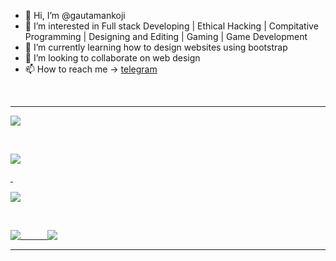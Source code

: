   - 👋 Hi, I’m @gautamankoji
- 👀 I’m interested in Full stack Developing | Ethical Hacking | Compitative Programming | Designing and Editing | Gaming | Game Development
- 🌱 I’m currently learning how to design websites using bootstrap
- 💞️ I’m looking to collaborate on web design
- 📫 How to reach me -> [telegram](https://t.me/herogautam)

<br>
<hr>

<!---
[![Gautam's GitHub stats](https://github-readme-stats2-v2p1.vercel.app/api?username=gautamankoji&show_icons=true&theme=vue-dark&bg_color=00000000&text_color=76effe&border_radius=40&hide=prs,issues,stars&card_width=500)](https://github.com/gautamankoji/gautamankoji) 

<br>

[![Gautam's GitHub stats](https://github-readme-stats2-v2p1.vercel.app/api/top-langs/?username=gautamankoji&show_icons=true&theme=vue-dark&bg_color=00000000&text_color=76effe&border_radius=40&hide=prs,issues,stars&card_width=500&langs_count=15)](https://github.com/gautamankoji/gautamankoji) 

<br>

[![Gautam's GitHub stats](https://github-readme-stats2-v2p1.vercel.app/api/wakatime?username=ffflabs&show_icons=true&theme=vue-dark&bg_color=00000000&text_color=76effe&border_radius=40&hide=prs,issues,stars&card_width=300&layout=compact)](https://github.com/gautamankoji/gautamankoji) 
--->

<a href="https://github.com/gautamankoji/gautamankoji">
  <img align="top" src="https://github-readme-stats2-v2p1.vercel.app/api?username=gautamankoji&show_icons=true&theme=vue-dark&bg_color=00000000&text_color=76effe&border_radius=40&card_width=850" />
</a>
 
 &nbsp;

<a href="https://github.com/gautamankoji/gautamankoji">
  <p><img align="center" src="https://github-readme-streak-stats.herokuapp.com?user=gautamankoji&background=00000000&currStreakNum=41BB84&sideNums=41BB84&dates=BBBBBB&excludeDaysLabel=41BB84&sideLabels=41BB84&ring=41BB84&stroke=41BB84&currStreakLabel=41BB84&fire=41BB84&border_radius=40&card_width=850" /></p>
  
 &nbsp;

<a href="https://github.com/gautamankoji/gautamankoji">
  <img align="top" src="https://github-readme-stats2-v2p1.vercel.app/api/top-langs/?username=gautamankoji&show_icons=true&theme=vue-dark&bg_color=00000000&text_color=76effe&border_radius=40&hide=prs,issues,stars&card_width=850&langs_count=15" />
</a>

 &nbsp;

<a href="https://github.com/gautamankoji/gautamankoji">
  <img align="top" src="https://github-readme-stats2-v2p1.vercel.app/api/pin/?username=gautamankoji&repo=Compi-Prog&show_icons=true&theme=vue-dark&bg_color=00000000&text_color=76effe&border_radius=40&hide=prs,issues,stars&card_width=400" />
   &nbsp; &nbsp; &nbsp; &nbsp; &nbsp;
</a>

<a href="https://github.com/gautamankoji/gautamankoji">
  <img align="top" src="https://github-readme-stats2-v2p1.vercel.app/api/pin/?username=gautamankoji&repo=static-web-pages&show_icons=true&theme=vue-dark&bg_color=00000000&text_color=76effe&border_radius=40&hide=prs,issues,stars&card_width=400" />
</a>

<br>
<hr>
<!---
### Leetcode
<a href="https://leetcode.com/gautamankoji" target="_blank">
  <img align="top" src="https://leetcard.jacoblin.cool/gautamankoji?ext=contest&border_radius=40&width=850&font=source_code_pro" />
     &nbsp;
</a>
<hr>
<br>
--->



<!---
gautamankoji/gautamankoji is a ✨ special ✨ repository because its `README.md` (this file) appears on your GitHub profile.
You can click the Preview link to take a look at your changes.

&show=reviews,discussions_started,discussions_answered,prs_merged,prs_merged_percentage

[![Gautam's GitHub stats](https://github-readme-stats2-v2p1.vercel.app/api?username=gautamankoji&hide=reviews,discussions_started,discussions_answered,prs_merged,prs_merged_percentage&show_icons=true&theme=transparent)](https://github.com/gautamankoji/gautamankoji)

[![Gautam's GitHub stats](https://github-readme-stats2-v2p1.vercel.app/api?username=gautamankoji&show_icons=true&theme=vue-dark&bg_color=00000000&text_color=76effe&hide_border=true)](https://github.com/gautamankoji) 

<a href="https://github.com/anuraghazra/convoychat">
  <img align="center" src="https://github-readme-stats.vercel.app/api/pin/?username=anuraghazra&repo=convoychat" />
</a>


--->

